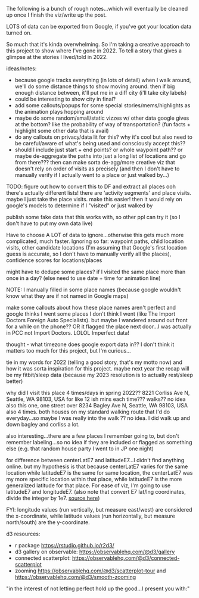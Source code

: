 The following is a bunch of rough notes...which will eventually be cleaned up once I finish the viz/write up the post. 

LOTS of data can be exported from Google, if you've got your location data turned on.

So much that it's kinda overwhelming. So I'm taking a creative approach to this project to show where I've gone in 2022. To tell a story that gives a glimpse at the stories I lived/told in 2022.

ideas/notes:

* because google tracks everything (in lots of detail) when I walk around, we'll do some distance things to show moving around. then if big enough distance between, it'll put me in a diff city (i'll take city labels)
* could be interesting to show city in final?
* add some callouts/popups for some special stories/mems/highlights as the animation plays hopping around
* maybe do some random/small/static vizzes w/ other data google gives at the bottom? like the probability of way of transportation? (fun facts + highlight some other data that is avail)
* do any callouts on privacy/data lit for this? why it's cool but also need to be careful/aware of what's being used and consciously accept this??
* should I include just start + end points? or whole waypoint path?? or maybe de-aggregate the paths into just a long list of locations and go from there??? then can make sorta de-agg/more creative viz that doesn't rely on order of visits as precisely (and then I don't have to manually verify if I actually went to a place or just walked by...)

TODO: figure out how to convert this to DF and extract all places
ooh there's actually different lists! there are 'activity segments' and place visits. maybe I just take the place visits. make this easier! then it would rely on google's models to determine if I "visited" or just walked by

publish some fake data that this works with, so other ppl can try it (so I don't have to put my own data live)

Have to choose A LOT of data to ignore...otherwise this gets much more complicated, much faster. Ignoring so far: waypoint paths, child location visits, other candidate locations (I'm assuming that Google's first location guess is accurate, so I don't have to manually verify all the places), confidence scores for locations/places

might have to dedupe some places? if I visited the same place more than once in a day? (else need to use date + time for animation line)

NOTE: I manually filled in some place names (because google wouldn't know what they are if not named in Google maps)

make some callouts about how these place names aren't perfect and google thinks I went some places I don't think I went (like The Import Doctors Foreign Auto Specialists). but maybe I wandered around out front for a while on the phone?? 
OR it flagged the place next door...I was actually in PCC not Import Doctors. LOLOL Imperfect data!

thought - what timezone does google export data in?? I don't think it matters too much for this project, but I'm curious... 

tie in my words for 2022 (telling a good story, that's my motto now) and how it was sorta inspiration for this project. maybe next year the recap will be my fitbit/sleep data (because my 2023 resolution is to actually rest/sleep better)

why did I visit this place 4 times/days in spring 2022?? 8221 Corliss Ave N, Seattle, WA 98103, USA for like 12 ish mins each time??? walks?? no idea
also this one, one street over 8234 Bagley Ave N, Seattle, WA 98103, USA also 4 times. 
both houses on my standard walking route that I'd do everyday...so maybe I was really into the walk ?? no idea. I did walk up and down bagley and corliss a lot. 


also interesting...there are a few places I remember going to, but don't remember labeling...so no idea if they are included or flagged as something else (e.g. that random house party I went to in JP one night)

for difference between centerLatE7 and latitudeE7...I didn't find anything online. but my hypothesis is that because centerLatE7 varies for the same location while latitudeE7 is the same for same location, the centerLatE7 was my more specific location within that place, while latitudeE7 is the more generalized latitude for that place. For ease of viz, I'm going to use latitudeE7 and longitudeE7.
(also note that convert E7 lat/lng coordinates, divide the integer by 1e7. [source here](https://www.chipoglesby.com/2018/03/2018-analyzing-google-location-historyII/))

FYI: longitude values (run vertically, but measure east/west) are considered the x-coordinate, while latitude values (run horizontally, but measure north/south) are the y-coordinate.

d3 resources:

* r package https://rstudio.github.io/r2d3/
* d3 gallery on observable: https://observablehq.com/@d3/gallery
* connected scatterplot: https://observablehq.com/@d3/connected-scatterplot
* zooming https://observablehq.com/@d3/scatterplot-tour and https://observablehq.com/@d3/smooth-zooming 

"in the interest of not letting perfect hold up the good...I present you with:"
